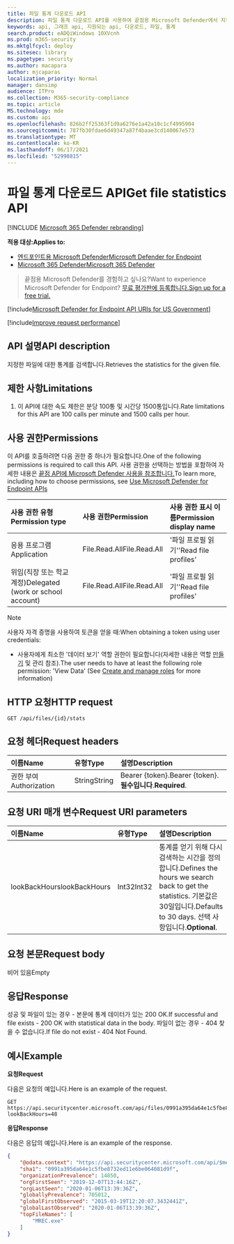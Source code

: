 ```yaml
---
title: 파일 통계 다운로드 API
description: 파일 통계 다운로드 API를 사용하여 끝점용 Microsoft Defender에서 지정한 파일에 대한 통계를 검색하는 방법을 학습합니다.
keywords: api, 그래프 api, 지원되는 api, 다운로드, 파일, 통계
search.product: eADQiWindows 10XVcnh
ms.prod: m365-security
ms.mktglfcycl: deploy
ms.sitesec: library
ms.pagetype: security
ms.author: macapara
author: mjcaparas
localization_priority: Normal
manager: dansimp
audience: ITPro
ms.collection: M365-security-compliance
ms.topic: article
MS.technology: mde
ms.custom: api
ms.openlocfilehash: 826b2ff25363f1d9a6276e1a42a10c1cf4995904
ms.sourcegitcommit: 787fb30fdae6d49347a87f4baae3cd140067e573
ms.translationtype: MT
ms.contentlocale: ko-KR
ms.lasthandoff: 06/17/2021
ms.locfileid: "52998815"
---
```

# <a name="get-file-statistics-api"></a><span data-ttu-id="f8f42-104">파일 통계 다운로드 API</span><span class="sxs-lookup"><span data-stu-id="f8f42-104">Get file statistics API</span></span>

[!INCLUDE [Microsoft 365 Defender rebranding](../../includes/microsoft-defender.md)]

<span data-ttu-id="f8f42-105">**적용 대상:**</span><span class="sxs-lookup"><span data-stu-id="f8f42-105">**Applies to:**</span></span>
- [<span data-ttu-id="f8f42-106">엔드포인트용 Microsoft Defender</span><span class="sxs-lookup"><span data-stu-id="f8f42-106">Microsoft Defender for Endpoint</span></span>](https://go.microsoft.com/fwlink/p/?linkid=2154037)
- [<span data-ttu-id="f8f42-107">Microsoft 365 Defender</span><span class="sxs-lookup"><span data-stu-id="f8f42-107">Microsoft 365 Defender</span></span>](https://go.microsoft.com/fwlink/?linkid=2118804)

> <span data-ttu-id="f8f42-108">끝점용 Microsoft Defender를 경험하고 싶나요?</span><span class="sxs-lookup"><span data-stu-id="f8f42-108">Want to experience Microsoft Defender for Endpoint?</span></span> [<span data-ttu-id="f8f42-109">무료 평가판에 등록합니다.</span><span class="sxs-lookup"><span data-stu-id="f8f42-109">Sign up for a free trial.</span></span>](https://www.microsoft.com/microsoft-365/windows/microsoft-defender-atp?ocid=docs-wdatp-exposedapis-abovefoldlink) 

[!include[Microsoft Defender for Endpoint API URIs for US Government](../../includes/microsoft-defender-api-usgov.md)]

[!include[Improve request performance](../../includes/improve-request-performance.md)]


## <a name="api-description"></a><span data-ttu-id="f8f42-110">API 설명</span><span class="sxs-lookup"><span data-stu-id="f8f42-110">API description</span></span>
<span data-ttu-id="f8f42-111">지정한 파일에 대한 통계를 검색합니다.</span><span class="sxs-lookup"><span data-stu-id="f8f42-111">Retrieves the statistics for the given file.</span></span>


## <a name="limitations"></a><span data-ttu-id="f8f42-112">제한 사항</span><span class="sxs-lookup"><span data-stu-id="f8f42-112">Limitations</span></span>
1. <span data-ttu-id="f8f42-113">이 API에 대한 속도 제한은 분당 100통 및 시간당 1500통입니다.</span><span class="sxs-lookup"><span data-stu-id="f8f42-113">Rate limitations for this API are 100 calls per minute and 1500 calls per hour.</span></span>


## <a name="permissions"></a><span data-ttu-id="f8f42-114">사용 권한</span><span class="sxs-lookup"><span data-stu-id="f8f42-114">Permissions</span></span>
<span data-ttu-id="f8f42-115">이 API를 호출하려면 다음 권한 중 하나가 필요합니다.</span><span class="sxs-lookup"><span data-stu-id="f8f42-115">One of the following permissions is required to call this API.</span></span> <span data-ttu-id="f8f42-116">사용 권한을 선택하는 방법을 포함하여 자세한 내용은 [끝점 API에 Microsoft Defender 사용을 참조합니다.](apis-intro.md)</span><span class="sxs-lookup"><span data-stu-id="f8f42-116">To learn more, including how to choose permissions, see [Use Microsoft Defender for Endpoint APIs](apis-intro.md)</span></span>

<span data-ttu-id="f8f42-117">사용 권한 유형</span><span class="sxs-lookup"><span data-stu-id="f8f42-117">Permission type</span></span> |   <span data-ttu-id="f8f42-118">사용 권한</span><span class="sxs-lookup"><span data-stu-id="f8f42-118">Permission</span></span>  |   <span data-ttu-id="f8f42-119">사용 권한 표시 이름</span><span class="sxs-lookup"><span data-stu-id="f8f42-119">Permission display name</span></span>
:---|:---|:---
<span data-ttu-id="f8f42-120">응용 프로그램</span><span class="sxs-lookup"><span data-stu-id="f8f42-120">Application</span></span> |   <span data-ttu-id="f8f42-121">File.Read.All</span><span class="sxs-lookup"><span data-stu-id="f8f42-121">File.Read.All</span></span> | <span data-ttu-id="f8f42-122">'파일 프로필 읽기'</span><span class="sxs-lookup"><span data-stu-id="f8f42-122">'Read file profiles'</span></span>
<span data-ttu-id="f8f42-123">위임(직장 또는 학교 계정)</span><span class="sxs-lookup"><span data-stu-id="f8f42-123">Delegated (work or school account)</span></span> | <span data-ttu-id="f8f42-124">File.Read.All</span><span class="sxs-lookup"><span data-stu-id="f8f42-124">File.Read.All</span></span> | <span data-ttu-id="f8f42-125">'파일 프로필 읽기'</span><span class="sxs-lookup"><span data-stu-id="f8f42-125">'Read file profiles'</span></span>

>[!Note]
> <span data-ttu-id="f8f42-126">사용자 자격 증명을 사용하여 토큰을 얻을 때:</span><span class="sxs-lookup"><span data-stu-id="f8f42-126">When obtaining a token using user credentials:</span></span>
>- <span data-ttu-id="f8f42-127">사용자에게 최소한 '데이터 보기' 역할 권한이 필요합니다(자세한 내용은 역할 [만들기](user-roles.md) 및 관리 참조).</span><span class="sxs-lookup"><span data-stu-id="f8f42-127">The user needs to have at least the following role permission: 'View Data' (See [Create and manage roles](user-roles.md) for more information)</span></span>

## <a name="http-request"></a><span data-ttu-id="f8f42-128">HTTP 요청</span><span class="sxs-lookup"><span data-stu-id="f8f42-128">HTTP request</span></span>
```
GET /api/files/{id}/stats
```

## <a name="request-headers"></a><span data-ttu-id="f8f42-129">요청 헤더</span><span class="sxs-lookup"><span data-stu-id="f8f42-129">Request headers</span></span>

<span data-ttu-id="f8f42-130">이름</span><span class="sxs-lookup"><span data-stu-id="f8f42-130">Name</span></span> | <span data-ttu-id="f8f42-131">유형</span><span class="sxs-lookup"><span data-stu-id="f8f42-131">Type</span></span> | <span data-ttu-id="f8f42-132">설명</span><span class="sxs-lookup"><span data-stu-id="f8f42-132">Description</span></span>
:---|:---|:---
<span data-ttu-id="f8f42-133">권한 부여</span><span class="sxs-lookup"><span data-stu-id="f8f42-133">Authorization</span></span> | <span data-ttu-id="f8f42-134">String</span><span class="sxs-lookup"><span data-stu-id="f8f42-134">String</span></span> | <span data-ttu-id="f8f42-135">Bearer {token}.</span><span class="sxs-lookup"><span data-stu-id="f8f42-135">Bearer {token}.</span></span> <span data-ttu-id="f8f42-136">**필수입니다**.</span><span class="sxs-lookup"><span data-stu-id="f8f42-136">**Required**.</span></span>

## <a name="request-uri-parameters"></a><span data-ttu-id="f8f42-137">요청 URI 매개 변수</span><span class="sxs-lookup"><span data-stu-id="f8f42-137">Request URI parameters</span></span>

<span data-ttu-id="f8f42-138">이름</span><span class="sxs-lookup"><span data-stu-id="f8f42-138">Name</span></span> | <span data-ttu-id="f8f42-139">유형</span><span class="sxs-lookup"><span data-stu-id="f8f42-139">Type</span></span> | <span data-ttu-id="f8f42-140">설명</span><span class="sxs-lookup"><span data-stu-id="f8f42-140">Description</span></span>
:---|:---|:---
<span data-ttu-id="f8f42-141">lookBackHours</span><span class="sxs-lookup"><span data-stu-id="f8f42-141">lookBackHours</span></span> | <span data-ttu-id="f8f42-142">Int32</span><span class="sxs-lookup"><span data-stu-id="f8f42-142">Int32</span></span> | <span data-ttu-id="f8f42-143">통계를 얻기 위해 다시 검색하는 시간을 정의합니다.</span><span class="sxs-lookup"><span data-stu-id="f8f42-143">Defines the hours we search back to get the statistics.</span></span> <span data-ttu-id="f8f42-144">기본값은 30일입니다.</span><span class="sxs-lookup"><span data-stu-id="f8f42-144">Defaults to 30 days.</span></span> <span data-ttu-id="f8f42-145">선택 사항입니다.</span><span class="sxs-lookup"><span data-stu-id="f8f42-145">**Optional**.</span></span>

## <a name="request-body"></a><span data-ttu-id="f8f42-146">요청 본문</span><span class="sxs-lookup"><span data-stu-id="f8f42-146">Request body</span></span>
<span data-ttu-id="f8f42-147">비어 있음</span><span class="sxs-lookup"><span data-stu-id="f8f42-147">Empty</span></span>

## <a name="response"></a><span data-ttu-id="f8f42-148">응답</span><span class="sxs-lookup"><span data-stu-id="f8f42-148">Response</span></span>
<span data-ttu-id="f8f42-149">성공 및 파일이 있는 경우 - 본문에 통계 데이터가 있는 200 OK.</span><span class="sxs-lookup"><span data-stu-id="f8f42-149">If successful and file exists - 200 OK with statistical data in the body.</span></span> <span data-ttu-id="f8f42-150">파일이 없는 경우 - 404 찾을 수 없습니다.</span><span class="sxs-lookup"><span data-stu-id="f8f42-150">If file do not exist - 404 Not Found.</span></span>


## <a name="example"></a><span data-ttu-id="f8f42-151">예시</span><span class="sxs-lookup"><span data-stu-id="f8f42-151">Example</span></span>

<span data-ttu-id="f8f42-152">**요청**</span><span class="sxs-lookup"><span data-stu-id="f8f42-152">**Request**</span></span>

<span data-ttu-id="f8f42-153">다음은 요청의 예입니다.</span><span class="sxs-lookup"><span data-stu-id="f8f42-153">Here is an example of the request.</span></span>

```http
GET https://api.securitycenter.microsoft.com/api/files/0991a395da64e1c5fbe8732ed11e6be064081d9f/stats?lookBackHours=48
```

<span data-ttu-id="f8f42-154">**응답**</span><span class="sxs-lookup"><span data-stu-id="f8f42-154">**Response**</span></span>

<span data-ttu-id="f8f42-155">다음은 응답의 예입니다.</span><span class="sxs-lookup"><span data-stu-id="f8f42-155">Here is an example of the response.</span></span>


```json
{
    "@odata.context": "https://api.securitycenter.microsoft.com/api/$metadata#microsoft.windowsDefenderATP.api.InOrgFileStats",
    "sha1": "0991a395da64e1c5fbe8732ed11e6be064081d9f",
    "organizationPrevalence": 14850,
    "orgFirstSeen": "2019-12-07T13:44:16Z",
    "orgLastSeen": "2020-01-06T13:39:36Z",
    "globallyPrevalence": 705012,
    "globalFirstObserved": "2015-03-19T12:20:07.3432441Z",
    "globalLastObserved": "2020-01-06T13:39:36Z",
    "topFileNames": [
        "MREC.exe"
    ]
}

```

